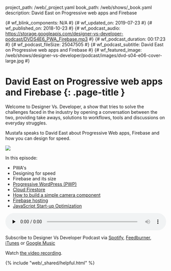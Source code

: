 project_path: /web/_project.yaml
book_path: /web/shows/_book.yaml
description: David East on Progressive web apps and Firebase

{# wf_blink_components: N/A #}
{# wf_updated_on: 2019-07-23 #}
{# wf_published_on: 2018-10-23 #}
{# wf_podcast_audio: https://storage.googleapis.com/designer-vs-developer-podcast/DVDS4E6_PWA_Firebase.mp3 #}
{# wf_podcast_duration: 00:17:23 #}
{# wf_podcast_fileSize: 25047505 #}
{# wf_podcast_subtitle: David East on Progressive web apps and Firebase #}
{# wf_featured_image: /web/shows/designer-vs-developer/podcast/images/dvd-s04-e06-cover-large.jpg #}


# David East on Progressive web apps and Firebase {: .page-title }

Welcome to Designer Vs. Developer, a show that tries to solve the
challenges faced in the industry by opening a conversation between
the two, providing take aways, solutions to workflows, tools and
discussions on everyday struggles.

Mustafa speaks to David East about Progressive Web apps, Firebase 
and how you can design for speed. 


<img class="attempt-right"
  src="/web/shows/designer-vs-developer/podcast/images/dvd-s04-e06-cover.jpg">
  
In this episode:

* PWA's
* Designing for speed
* Firebase and its size
* [Progressive WordPress (PWP)](http://bit.ly/2Jl2nMK) 
* [Cloud Firestore](http://bit.ly/2AMVu1u)
* [How to build a simple camera component](http://bit.ly/2SK90dn)
* [Firebase hosting](http://bit.ly/2SLQKQJ)
* [JavaScript Start-up Optimization](http://bit.ly/2D2CzkW)


<audio style="width: 100%" controls preload="none" 
src="https://storage.googleapis.com/designer-vs-developer-podcast/DVDS4E6_PWA_Firebase.mp3">

Subscribe to Designer Vs Developer Podcast via
<a href="http://bit.ly/MustafaOnSpotify">Spotify</a>,
<a href="https://goo.gl/USHXv8">Feedburner</a>,
<a href="https://goo.gl/1E9U0G">iTunes</a> or
<a href="https://goo.gl/qCBlST">Google Music</a>

Watch <a href="https://www.youtube.com/playlist?list=PLNYkxOF6rcIC60856GnLEV5GQXMxc9ByJ">
the video recording</a>.

{% include "web/_shared/helpful.html" %}
